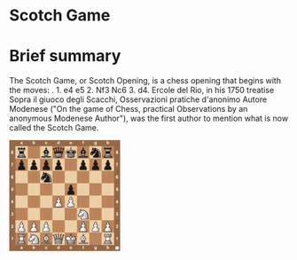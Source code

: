 
Scotch Game
===========

# Brief summary


The Scotch Game, or Scotch Opening, is a chess opening that begins with the moves: . 1. e4 e5 2. Nf3 Nc6 3. d4. Ercole del Rio, in his 1750 treatise Sopra il giuoco degli Scacchi, Osservazioni pratiche d'anonimo Autore Modenese ("On the game of Chess, practical Observations by an anonymous Modenese Author"), was the first author to mention what is now called the Scotch Game.

<img src="/img/Scotch Game.jpg" width="200"/>